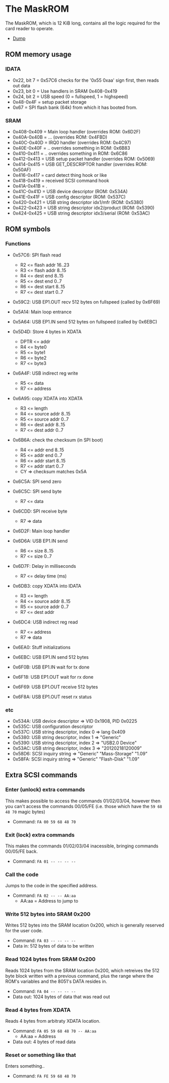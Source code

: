 # The MaskROM

The MaskROM, which is 12 KiB long, contains all the logic required for the card reader to operate.

- [Dump](MaskROM.bin)

## ROM memory usage

### IDATA

- 0x22, bit 7 = 0x57C6 checks for the '0x55 0xaa' sign first, then reads out data
- 0x23, bit 0 = Use handlers in SRAM 0x408-0x419
- 0x24, bit 2 = USB speed (0 = fullspeed, 1 = highspeed)
- 0x48-0x4F = setup packet storage
- 0x67 = SPI flash bank (64k) from which it has booted from.

### SRAM

- 0x408-0x409 = Main loop handler (overrides ROM: 0x6D2F)
- 0x40A-0x40B = ... (overrides ROM: 0x4FBD)
- 0x40C-0x40D = IRQ0 handler (overrides ROM: 0x4C97)
- 0x40E-0x40F = .. overrides something in ROM: 0x6B83
- 0x410-0x411 = .. overrides something in ROM: 0x6C86
- 0x412-0x413 = USB setup packet handler (overrides ROM: 0x5069)
- 0x414-0x415 = USB GET_DESCRIPTOR handler (overrides ROM: 0x50AF)
- 0x416-0x417 = card detect thing hook or like
- 0x418-0x419 = received SCSI command hook
- 0x41A-0x41B = .
- 0x41C-0x41D = USB device descriptor (ROM: 0x534A)
- 0x41E-0x41F = USB config descriptor (ROM: 0x537C)
- 0x420-0x421 = USB string descriptor idx1/mfr (ROM: 0x5380)
- 0x422-0x423 = USB string descriptor idx2/product (ROM: 0x5390)
- 0x424-0x425 = USB string descriptor idx3/serial (ROM: 0x53AC)

## ROM symbols

### Functions

- 0x57C6: SPI flash read
  * R2 <= flash addr 16..23
  * R3 <= flash addr 8..15
  * R4 <= dest end 8..15
  * R5 <= dest end 0..7
  * R6 <= dest start 8..15
  * R7 <= dest start 0..7

- 0x59C2: USB EP1.OUT recv 512 bytes on fullspeed (called by 0x6F69)

- 0x5A14: Main loop entrance

- 0x5A64: USB EP1.IN send 512 bytes on fullspeed (called by 0x6EBC)

- 0x5D4D: Store 4 bytes in XDATA
  * DPTR <= addr
  * R4 <= byte0
  * R5 <= byte1
  * R6 <= byte2
  * R7 <= byte3

- 0x6A4F: USB indirect reg write
  * R5 <= data
  * R7 <= address

- 0x6A95: copy XDATA into XDATA
  * R3 <= length
  * R4 <= source addr 8..15
  * R5 <= source addr 0..7
  * R6 <= dest addr 8..15
  * R7 <= dest addr 0..7

- 0x6B6A: check the checksum (in SPI boot)
  * R4 <= addr end 8..15
  * R5 <= addr end 0..7
  * R6 <= addr start 8..15
  * R7 <= addr start 0..7
  * CY => checksum matches 0x5A

- 0x6C5A: SPI send zero

- 0x6C5C: SPI send byte
  * R7 <= data

- 0x6CDD: SPI receive byte
  * R7 => data

- 0x6D2F: Main loop handler

- 0x6D6A: USB EP1.IN send
  * R6 <= size 8..15
  * R7 <= size 0..7

- 0x6D7F: Delay in milliseconds
  * R7 <= delay time (ms)

- 0x6DB3: copy XDATA into IDATA
  * R3 <= length
  * R4 <= source addr 8..15
  * R5 <= source addr 0..7
  * R7 <= dest addr

- 0x6DC4: USB indirect reg read
  * R7 <= address
  * R7 => data

- 0x6EA0: Stuff initializations

- 0x6EBC: USB EP1.IN send 512 bytes

- 0x6F0B: USB EP1.IN wait for tx done

- 0x6F18: USB EP1.OUT wait for rx done

- 0x6F69: USB EP1.OUT receive 512 bytes

- 0x6F8A: USB EP1.OUT reset rx status

### etc

- 0x534A: USB device descriptor => VID 0x1908, PID 0x0225
- 0x535C: USB configuration descriptor
- 0x537C: USB string descriptor, index 0 => lang 0x409
- 0x5380: USB string descriptor, index 1 => "Generic"
- 0x5390: USB string descriptor, index 2 => "USB2.0 Device"
- 0x53AC: USB string descriptor, index 3 => "20120218120009"
- 0x58D6: SCSI inquiry string => "Generic" "Mass-Storage" "1.09"
- 0x58FA: SCSI inquiry string => "Generic" "Flash-Disk" "1.09"

## Extra SCSI commands

### Enter (unlock) extra commands

This makes possible to access the commands 01/02/03/04, however then you can't access
the commands 00/05/FE (i.e. those which have the `59 68 48 70` magic bytes)

- Command: `FA 00 59 68 48 70`

### Exit (lock) extra commands

This makes the commands 01/02/03/04 inacessible, bringing commands 00/05/FE back.

- Command: `FA 01 -- -- -- --`

### Call the code

Jumps to the code in the specified address.

- Command: `FA 02 -- -- AA:aa`
  * AA:aa = Address to jump to

### Write 512 bytes into SRAM 0x200

Writes 512 bytes into the SRAM location 0x200, which is generally reserved for the user code.

- Command: `FA 03 -- -- -- --`
- Data in: 512 bytes of data to be written

### Read 1024 bytes from SRAM 0x200

Reads 1024 bytes from the SRAM location 0x200, which retreives the 512 byte block written with
a previous command, plus the range where the ROM's variables and the 8051's DATA resides in.

- Command: `FA 04 -- -- -- --`
- Data out: 1024 bytes of data that was read out

### Read 4 bytes from XDATA

Reads 4 bytes from arbitraty XDATA location.

- Command: `FA 05 59 68 48 70 -- AA:aa`
  * AA:aa = Address
- Data out: 4 bytes of read data

### Reset or something like that

Enters something..

- Command: `FA FE 59 68 48 70`
